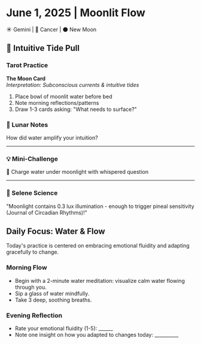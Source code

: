 # June 1, 2025 | Moonlit Flow  
☀️ Gemini | 🌙 Cancer | 🌑 New Moon  

## 🌊 Intuitive Tide Pull  

### Tarot Practice  
**The Moon Card**  
*Interpretation: Subconscious currents & intuitive tides*  

1. Place bowl of moonlit water before bed  
2. Note morning reflections/patterns  
3. Draw 1-3 cards asking: "What needs to surface?"  

### 📝 Lunar Notes  
How did water amplify your intuition?  
_______________________

### 💡 Mini-Challenge  
🌙 Charge water under moonlight with whispered question  
_______________________

### 💫 Selene Science  
"Moonlight contains 0.3 lux illumination - enough to trigger pineal sensitivity (Journal of Circadian Rhythms)!"  

## Daily Focus: Water & Flow
Today's practice is centered on embracing emotional fluidity and adapting gracefully to change.

### Morning Flow
- Begin with a 2-minute water meditation: visualize calm water flowing through you.
- Sip a glass of water mindfully.
- Take 3 deep, soothing breaths.

### Evening Reflection
- Rate your emotional fluidity (1-5): ______
- Note one insight on how you adapted to changes today: __________ 